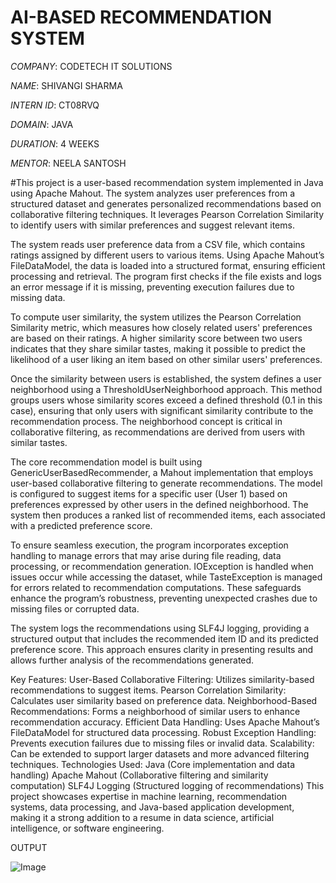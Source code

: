# AI-BASED RECOMMENDATION SYSTEM

*COMPANY*: CODETECH IT SOLUTIONS

*NAME*: SHIVANGI SHARMA

*INTERN ID*: CT08RVQ

*DOMAIN*: JAVA

*DURATION*: 4 WEEKS

*MENTOR*: NEELA SANTOSH

#This project is a user-based recommendation system implemented in Java using Apache Mahout. The system analyzes user preferences from a structured dataset and generates personalized recommendations based on collaborative filtering techniques. It leverages Pearson Correlation Similarity to identify users with similar preferences and suggest relevant items.

The system reads user preference data from a CSV file, which contains ratings assigned by different users to various items. Using Apache Mahout’s FileDataModel, the data is loaded into a structured format, ensuring efficient processing and retrieval. The program first checks if the file exists and logs an error message if it is missing, preventing execution failures due to missing data.

To compute user similarity, the system utilizes the Pearson Correlation Similarity metric, which measures how closely related users' preferences are based on their ratings. A higher similarity score between two users indicates that they share similar tastes, making it possible to predict the likelihood of a user liking an item based on other similar users' preferences.

Once the similarity between users is established, the system defines a user neighborhood using a ThresholdUserNeighborhood approach. This method groups users whose similarity scores exceed a defined threshold (0.1 in this case), ensuring that only users with significant similarity contribute to the recommendation process. The neighborhood concept is critical in collaborative filtering, as recommendations are derived from users with similar tastes.

The core recommendation model is built using GenericUserBasedRecommender, a Mahout implementation that employs user-based collaborative filtering to generate recommendations. The model is configured to suggest items for a specific user (User 1) based on preferences expressed by other users in the defined neighborhood. The system then produces a ranked list of recommended items, each associated with a predicted preference score.

To ensure seamless execution, the program incorporates exception handling to manage errors that may arise during file reading, data processing, or recommendation generation. IOException is handled when issues occur while accessing the dataset, while TasteException is managed for errors related to recommendation computations. These safeguards enhance the program’s robustness, preventing unexpected crashes due to missing files or corrupted data.

The system logs the recommendations using SLF4J logging, providing a structured output that includes the recommended item ID and its predicted preference score. This approach ensures clarity in presenting results and allows further analysis of the recommendations generated.

Key Features:
User-Based Collaborative Filtering: Utilizes similarity-based recommendations to suggest items.
Pearson Correlation Similarity: Calculates user similarity based on preference data.
Neighborhood-Based Recommendations: Forms a neighborhood of similar users to enhance recommendation accuracy.
Efficient Data Handling: Uses Apache Mahout’s FileDataModel for structured data processing.
Robust Exception Handling: Prevents execution failures due to missing files or invalid data.
Scalability: Can be extended to support larger datasets and more advanced filtering techniques.
Technologies Used:
Java (Core implementation and data handling)
Apache Mahout (Collaborative filtering and similarity computation)
SLF4J Logging (Structured logging of recommendations)
This project showcases expertise in machine learning, recommendation systems, data processing, and Java-based application development, making it a strong addition to a resume in data science, artificial intelligence, or software engineering.

OUTPUT

![Image](https://github.com/user-attachments/assets/98c3d6b9-1fa5-461d-bd15-06b81d4b11fd)
